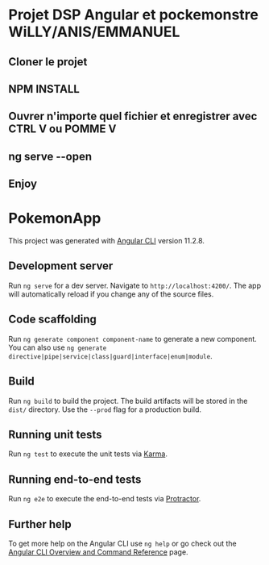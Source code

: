 # Projet DSP Angular et pockemonstre WiLLY/ANIS/EMMANUEL
## Cloner le projet
## NPM INSTALL
## Ouvrer n'importe quel fichier et enregistrer avec CTRL V ou POMME V
## ng serve --open
## Enjoy




# PokemonApp
This project was generated with [Angular CLI](https://github.com/angular/angular-cli) version 11.2.8.

## Development server
Run `ng serve` for a dev server. Navigate to `http://localhost:4200/`. The app will automatically reload if you change any of the source files.

## Code scaffolding
Run `ng generate component component-name` to generate a new component. You can also use `ng generate directive|pipe|service|class|guard|interface|enum|module`.

## Build
Run `ng build` to build the project. The build artifacts will be stored in the `dist/` directory. Use the `--prod` flag for a production build.

## Running unit tests
Run `ng test` to execute the unit tests via [Karma](https://karma-runner.github.io).

## Running end-to-end tests
Run `ng e2e` to execute the end-to-end tests via [Protractor](http://www.protractortest.org/).

## Further help
To get more help on the Angular CLI use `ng help` or go check out the [Angular CLI Overview and Command Reference](https://angular.io/cli) page.
